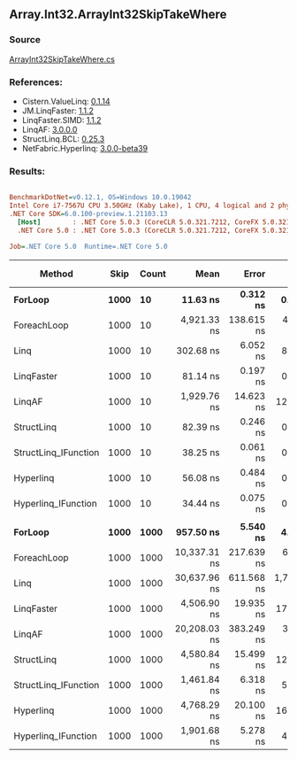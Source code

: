 ﻿## Array.Int32.ArrayInt32SkipTakeWhere

### Source
[ArrayInt32SkipTakeWhere.cs](../LinqBenchmarks/Array/Int32/ArrayInt32SkipTakeWhere.cs)

### References:
- Cistern.ValueLinq: [0.1.14](https://www.nuget.org/packages/Cistern.ValueLinq/0.1.14)
- JM.LinqFaster: [1.1.2](https://www.nuget.org/packages/JM.LinqFaster/1.1.2)
- LinqFaster.SIMD: [1.1.2](https://www.nuget.org/packages/LinqFaster.SIMD/1.0.3)
- LinqAF: [3.0.0.0](https://www.nuget.org/packages/LinqAF/3.0.0.0)
- StructLinq.BCL: [0.25.3](https://www.nuget.org/packages/StructLinq.BCL/0.25.3)
- NetFabric.Hyperlinq: [3.0.0-beta39](https://www.nuget.org/packages/NetFabric.Hyperlinq/3.0.0-beta39)

### Results:
``` ini

BenchmarkDotNet=v0.12.1, OS=Windows 10.0.19042
Intel Core i7-7567U CPU 3.50GHz (Kaby Lake), 1 CPU, 4 logical and 2 physical cores
.NET Core SDK=6.0.100-preview.1.21103.13
  [Host]        : .NET Core 5.0.3 (CoreCLR 5.0.321.7212, CoreFX 5.0.321.7212), X64 RyuJIT
  .NET Core 5.0 : .NET Core 5.0.3 (CoreCLR 5.0.321.7212, CoreFX 5.0.321.7212), X64 RyuJIT

Job=.NET Core 5.0  Runtime=.NET Core 5.0  

```
|               Method | Skip | Count |         Mean |      Error |       StdDev |  Ratio | RatioSD |  Gen 0 | Gen 1 | Gen 2 | Allocated |
|--------------------- |----- |------ |-------------:|-----------:|-------------:|-------:|--------:|-------:|------:|------:|----------:|
|              **ForLoop** | **1000** |    **10** |     **11.63 ns** |   **0.312 ns** |     **0.530 ns** |   **1.00** |    **0.00** |      **-** |     **-** |     **-** |         **-** |
|          ForeachLoop | 1000 |    10 |  4,921.33 ns | 138.615 ns |   406.533 ns | 422.17 |   41.08 | 0.0153 |     - |     - |      32 B |
|                 Linq | 1000 |    10 |    302.68 ns |   6.052 ns |     8.484 ns |  26.24 |    1.43 | 0.0725 |     - |     - |     152 B |
|           LinqFaster | 1000 |    10 |     81.14 ns |   0.197 ns |     0.175 ns |   7.15 |    0.38 | 0.1147 |     - |     - |     240 B |
|               LinqAF | 1000 |    10 |  1,929.76 ns |  14.623 ns |    12.211 ns | 169.81 |    9.17 |      - |     - |     - |         - |
|           StructLinq | 1000 |    10 |     82.39 ns |   0.246 ns |     0.218 ns |   7.25 |    0.38 | 0.0459 |     - |     - |      96 B |
| StructLinq_IFunction | 1000 |    10 |     38.25 ns |   0.061 ns |     0.051 ns |   3.37 |    0.18 |      - |     - |     - |         - |
|            Hyperlinq | 1000 |    10 |     56.08 ns |   0.484 ns |     0.453 ns |   4.92 |    0.25 |      - |     - |     - |         - |
|  Hyperlinq_IFunction | 1000 |    10 |     34.44 ns |   0.075 ns |     0.066 ns |   3.03 |    0.16 |      - |     - |     - |         - |
|                      |      |       |              |            |              |        |         |        |       |       |           |
|              **ForLoop** | **1000** |  **1000** |    **957.50 ns** |   **5.540 ns** |     **4.911 ns** |   **1.00** |    **0.00** |      **-** |     **-** |     **-** |         **-** |
|          ForeachLoop | 1000 |  1000 | 10,337.31 ns | 217.639 ns |   631.410 ns |  10.76 |    0.58 | 0.0153 |     - |     - |      32 B |
|                 Linq | 1000 |  1000 | 30,637.96 ns | 611.568 ns | 1,714.902 ns |  31.40 |    1.90 | 0.0610 |     - |     - |     152 B |
|           LinqFaster | 1000 |  1000 |  4,506.90 ns |  19.935 ns |    17.672 ns |   4.71 |    0.02 | 6.7215 |     - |     - |   14064 B |
|               LinqAF | 1000 |  1000 | 20,208.03 ns | 383.249 ns |   358.492 ns |  21.11 |    0.44 |      - |     - |     - |         - |
|           StructLinq | 1000 |  1000 |  4,580.84 ns |  15.499 ns |    12.942 ns |   4.78 |    0.03 | 0.0458 |     - |     - |      96 B |
| StructLinq_IFunction | 1000 |  1000 |  1,461.84 ns |   6.318 ns |     5.910 ns |   1.53 |    0.01 |      - |     - |     - |         - |
|            Hyperlinq | 1000 |  1000 |  4,768.29 ns |  20.100 ns |    16.784 ns |   4.98 |    0.03 |      - |     - |     - |         - |
|  Hyperlinq_IFunction | 1000 |  1000 |  1,901.68 ns |   5.278 ns |     4.937 ns |   1.99 |    0.01 |      - |     - |     - |         - |
